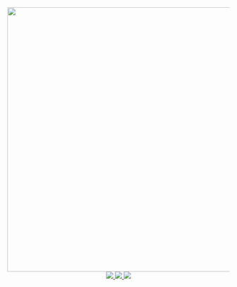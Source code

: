 <div id="header" align="center">
  <img src="assets/gif_MS.gif" width="600"/>
   <div id="badges">
  <a href="sifmanos.github.io">
    <img src="https://img.shields.io/badge/Personal%20WebPage-5d7af3"/>
  </a>
   <a href="www.linkedin.com/in/sifmanos">
    <img src="https://img.shields.io/badge/LinkedIn-e4d021"/>
  </a>
    <a href="https://www.instagram.com/sifmanos_/">
    <img src="https://img.shields.io/badge/Instagram-dd8ae2"/>
  </a>
</div>
</div>
